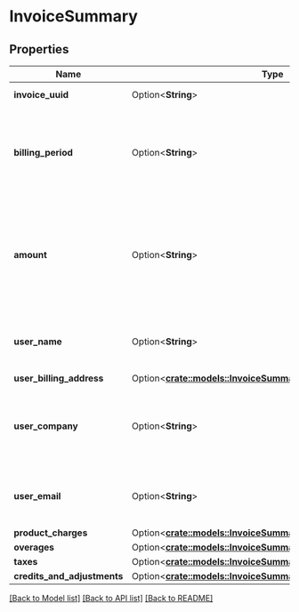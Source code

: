 # InvoiceSummary

## Properties

Name | Type | Description | Notes
------------ | ------------- | ------------- | -------------
**invoice_uuid** | Option<**String**> | UUID of the invoice | [optional]
**billing_period** | Option<**String**> | Billing period of usage for which the invoice is issued, in `YYYY-MM`  format. | [optional]
**amount** | Option<**String**> | Total amount of the invoice, in USD.  This will reflect month-to-date usage in the invoice preview. | [optional]
**user_name** | Option<**String**> | Name of the DigitalOcean customer being invoiced. | [optional]
**user_billing_address** | Option<[**crate::models::InvoiceSummaryUserBillingAddress**](invoice_summary_user_billing_address.md)> |  | [optional]
**user_company** | Option<**String**> | Company of the DigitalOcean customer being invoiced, if set. | [optional]
**user_email** | Option<**String**> | Email of the DigitalOcean customer being invoiced. | [optional]
**product_charges** | Option<[**crate::models::InvoiceSummaryProductCharges**](invoice_summary_product_charges.md)> |  | [optional]
**overages** | Option<[**crate::models::InvoiceSummaryOverages**](invoice_summary_overages.md)> |  | [optional]
**taxes** | Option<[**crate::models::InvoiceSummaryTaxes**](invoice_summary_taxes.md)> |  | [optional]
**credits_and_adjustments** | Option<[**crate::models::InvoiceSummaryCreditsAndAdjustments**](invoice_summary_credits_and_adjustments.md)> |  | [optional]

[[Back to Model list]](../README.md#documentation-for-models) [[Back to API list]](../README.md#documentation-for-api-endpoints) [[Back to README]](../README.md)


